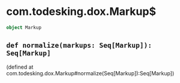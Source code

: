 # com.todesking.dox.Markup$


```scala
object Markup
```


 `def normalize(markups: Seq[Markup]): Seq[Markup]`
----------------------------------------------------

(defined at com.todesking.dox.Markup#normalize(Seq[Markup]):Seq[Markup])

